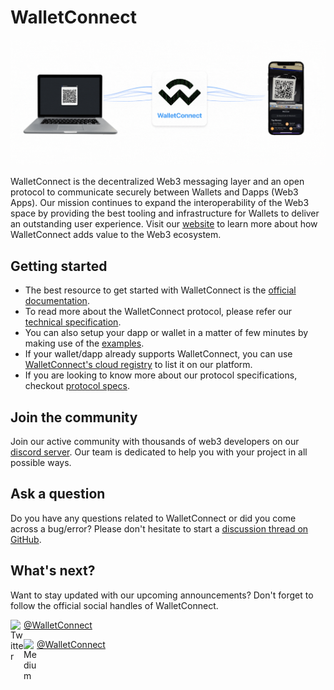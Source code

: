 # WalletConnect

![CoverImage](https://raw.githubusercontent.com/hackyguru/HostedImages/master/githubwc.gif)

WalletConnect is the decentralized Web3 messaging layer and an open protocol to communicate securely between Wallets and Dapps (Web3 Apps). Our mission continues to expand the interoperability of the Web3 space by providing the best tooling and infrastructure for Wallets to deliver an outstanding user experience. Visit our [website](https://walletconnect.com/) to learn more about how WalletConnect adds value to the Web3 ecosystem.

## Getting started

- The best resource to get started with WalletConnect is the [official documentation](https://docs.walletconnect.com/).
- To read more about the WalletConnect protocol, please refer our [technical specification](https://docs.walletconnect.com/tech-spec).
- You can also setup your dapp or wallet in a matter of few minutes by making use of the [examples](https://github.com/WalletConnect/web-examples).
- If your wallet/dapp already supports WalletConnect, you can use [WalletConnect's cloud registry](https://cloud.walletconnect.com/) to list it on our platform.
- If you are looking to know more about our protocol specifications, checkout [protocol specs](https://github.com/WalletConnect/walletconnect-specs).

## Join the community
Join our active community with thousands of web3 developers on our [discord server](https://discord.gg/BC8rCjvhC6). Our team is dedicated to help you with your project in all possible ways.

## Ask a question
Do you have any questions related to WalletConnect or did you come across a bug/error? Please don't hesitate to start a [discussion thread on GitHub](https://github.com/WalletConnect/walletconnect-monorepo/discussions).


## What's next?
Want to stay updated with our upcoming announcements? Don't forget to follow the official social handles of WalletConnect.

<a href="https://twitter.com/walletconnect"><img align="left" src="https://upload.wikimedia.org/wikipedia/commons/thumb/4/4f/Twitter-logo.svg/2491px-Twitter-logo.svg.png" alt="Twitter" width="21px"/> @WalletConnect</a>

<a href="https://medium.com/walletconnect"><img align="left" src="https://miro.medium.com/max/1400/1*psYl0y9DUzZWtHzFJLIvTw.png" alt="Medium" width="21px"/> @WalletConnect</a>
</br>
